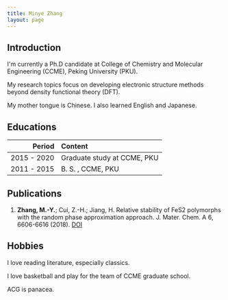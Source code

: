 ```yaml
---
title: Minye Zhang
layout: page
---
```


## Introduction

I'm currently a Ph.D candidate at College of Chemistry and Molecular Engineering (CCME), Peking University (PKU).

My research topics focus on developing electronic structure methods beyond density functional theory (DFT).

My mother tongue is Chinese. I also learned English and Japanese.

## Educations

| Period| Content |
|--:|:--|
|2015 - 2020| Graduate study at CCME, PKU|
|2011 - 2015| B. S. , CCME, PKU|

## Publications

1. **Zhang, M.-Y.**; Cui, Z.-H.; Jiang, H. Relative stability of FeS2 polymorphs with the random phase approximation approach. J. Mater. Chem. A 6, 6606-6616 (2018). [DOI](10.1039/C8TA00759D)

## Hobbies

I love reading literature, especially classics.

I love basketball and play for the team of CCME graduate school. 

ACG is panacea.

